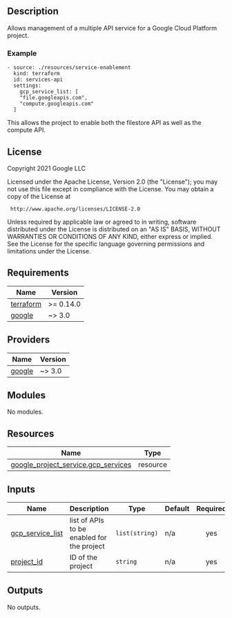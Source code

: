 ## Description
Allows management of a multiple API service for a Google Cloud Platform project.


### Example
```
- source: ./resources/service-enablement
  kind: terraform
  id: services-api
  settings:
    gcp_service_list: [
    "file.googleapis.com",
    "compute.googleapis.com"
  ]
```
This allows the project to enable both the filestore API as well as the compute API. 

## License
<!-- BEGINNING OF PRE-COMMIT-TERRAFORM DOCS HOOK -->
Copyright 2021 Google LLC

Licensed under the Apache License, Version 2.0 (the "License");
you may not use this file except in compliance with the License.
You may obtain a copy of the License at

     http://www.apache.org/licenses/LICENSE-2.0

Unless required by applicable law or agreed to in writing, software
distributed under the License is distributed on an "AS IS" BASIS,
WITHOUT WARRANTIES OR CONDITIONS OF ANY KIND, either express or implied.
See the License for the specific language governing permissions and
limitations under the License.

## Requirements

| Name | Version |
|------|---------|
| <a name="requirement_terraform"></a> [terraform](#requirement\_terraform) | >= 0.14.0 |
| <a name="requirement_google"></a> [google](#requirement\_google) | ~> 3.0 |

## Providers

| Name | Version |
|------|---------|
| <a name="provider_google"></a> [google](#provider\_google) | ~> 3.0 |

## Modules

No modules.

## Resources

| Name | Type |
|------|------|
| [google_project_service.gcp_services](https://registry.terraform.io/providers/hashicorp/google/latest/docs/resources/project_service) | resource |

## Inputs

| Name | Description | Type | Default | Required |
|------|-------------|------|---------|:--------:|
| <a name="input_gcp_service_list"></a> [gcp\_service\_list](#input\_gcp\_service\_list) | list of APIs to be enabled for the project | `list(string)` | n/a | yes |
| <a name="input_project_id"></a> [project\_id](#input\_project\_id) | ID of the project | `string` | n/a | yes |

## Outputs

No outputs.
<!-- END OF PRE-COMMIT-TERRAFORM DOCS HOOK -->